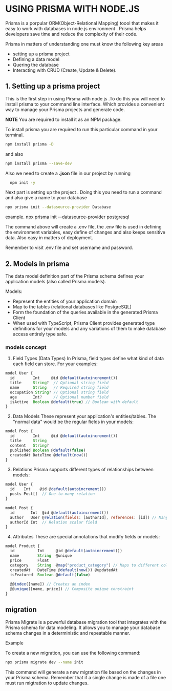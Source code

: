 # USING PRISMA WITH NODE.JS
Prisma is a porpular ORM(Object-Relational Mapping) toool that makes it easy to work with databases in node.js environment . Prisma helps developers save time and reduce the complexity of their code.

Prisma in matters of understanding one must know the following key areas
- setting up a prisma project
- Defining a data model
- Quering the database
- Interacting with CRUD (Create, Update & Delete).


## 1. Setting up a prisma project
This is the first step in using Pirsma with node.js .To do this you will need to install prisma to your command line interface. Which provides a convenient way to manage your Prisma projects and generate code.

 **NOTE**  You are required to install it as an NPM package.

To install prisma you are required to run this particular command in your terminal.

```bash
npm install prisma -D
```

and also

```bash
npm install prisma --save-dev
```
  Also we need to create a **.json** file in our project by running 
```bash 
  npm init -y
  ```

Next part is setting up the project .
Doing this you need to run a command and also give a name to your database

```bash
npx prisma init --datasource-provider Database
```

example.
npx prisma init --datasource-provider postgresql

The command above will create a .env file, the .env file is used in defining the environment variables, easy define of changes and also keeps sensitive data.
Also easy in matters of deployment.

Remember to visit .env file and set username and password.

## 2. Models in prisma
The data model definition part of the Prisma schema defines your application models (also called Prisma models). 

Models:
- Represent the entities of your application domain
- Map to the tables (relational databases like PostgreSQL)
- Form the foundation of the queries available in the generated Prisma Client 
- When used with TypeScript, Prisma Client provides generated type definitions for your models and any variations of them to make database access entirely type safe.

### models concept 
1. Field Types (Data Types)
In Prisma, field types define what kind of data each field can store. For your examples:

```js
model User {
  id        Int     @id @default(autoincrement())
  title     String?  // Optional string field
  name      String   // Required string field
  occupation String? // Optional string field
  age       Int?     // Optional number field
  isActive  Boolean @default(true) // Boolean with default
}
```
2. Data Models
These represent your application's entities/tables. The "normal data" would be the regular fields in your models:

```js
model Post {
  id        Int     @id @default(autoincrement())
  title     String
  content   String?
  published Boolean @default(false)
  createdAt DateTime @default(now())
}
```
3. Relations
Prisma supports different types of relationships between models:

```js
model User {
  id    Int    @id @default(autoincrement())
  posts Post[]  // One-to-many relation
}

model Post {
  id       Int  @id @default(autoincrement())
  author   User @relation(fields: [authorId], references: [id]) // Many-to-one
  authorId Int  // Relation scalar field
}
```
4. Attributes
These are special annotations that modify fields or models:

```js
model Product {
  id          Int     @id @default(autoincrement())
  name        String  @unique
  price       Float
  category    String  @map("product_category") // Maps to different column name
  createdAt   DateTime @default(now()) @updatedAt
  isFeatured  Boolean @default(false)
  
  @@index([name]) // Creates an index
  @@unique([name, price]) // Composite unique constraint
}
```

## migration
Prisma Migrate is a powerful database migration tool that integrates with the Prisma schema for data modeling. It allows you to manage your database schema changes in a deterministic and repeatable manner.

Example

To create a new migration, you can use the following command:
```bash
npx prisma migrate dev --name init
```
This command will generate a new migration file based on the changes in your Prisma schema.
Remember that if a single change is made of a file one must run migtration to update changes.


